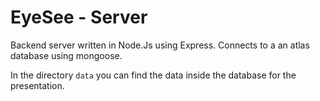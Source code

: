# EyeSee - Server

Backend server written in Node.Js using Express.
Connects to a an atlas database using mongoose.

In the directory ```data``` you can find the data inside the database for the presentation.
